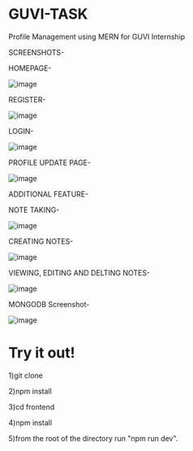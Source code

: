 # GUVI-TASK
Profile Management  using MERN for GUVI Internship

SCREENSHOTS-

HOMEPAGE-

![image](https://user-images.githubusercontent.com/68536395/209308035-512df921-a1fd-4f6c-9c9f-158d07adabc7.png)


REGISTER-

![image](https://user-images.githubusercontent.com/68536395/209308106-328cdccb-8683-4dca-b6ac-ab63f57fcac4.png)


LOGIN-

![image](https://user-images.githubusercontent.com/68536395/209308160-70279b6e-5629-4662-ade8-95048709ec45.png)


PROFILE UPDATE PAGE-

![image](https://user-images.githubusercontent.com/68536395/209308271-b48f6d6b-e527-4b86-9de1-29a24d71f8f2.png)


ADDITIONAL FEATURE-

NOTE TAKING-

![image](https://user-images.githubusercontent.com/68536395/209308389-8e9cd4fd-1ec9-4ba3-ba68-b354712e8563.png)


CREATING NOTES-

![image](https://user-images.githubusercontent.com/68536395/209308433-c2fd621c-3fe4-4796-8355-f3d3366e5511.png)

VIEWING, EDITING AND DELTING NOTES-

![image](https://user-images.githubusercontent.com/68536395/209308601-f5dc71f9-76a3-48ac-acca-e58d6c34d08f.png)


MONGODB Screenshot-

![image](https://user-images.githubusercontent.com/68536395/209309769-6f17d91e-474c-412a-908d-1d9ffdf0553f.png)


# Try it out!

1)git clone <url of the repo>

2)npm install

3)cd frontend

4)npm install

5)from the root of the directory run "npm run dev".





